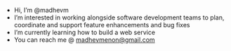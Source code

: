- Hi, I’m @madhevm
- I’m interested in working alongside software development teams to plan, coordinate and support feature enhancements and bug fixes
- I’m currently learning how to build a web service
- You can reach me @ madhevmenon@gmail.com

<!---
madhevm/madhevm is a ✨ special ✨ repository because its `README.md` (this file) appears on your GitHub profile.
You can click the Preview link to take a look at your changes.
--->
